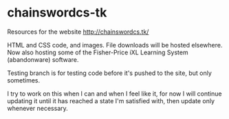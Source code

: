 # chainswordcs-tk

Resources for the website http://chainswordcs.tk/

HTML and CSS code, and images. File downloads will be hosted elsewhere.
Now also hosting some of the Fisher-Price iXL Learning System (abandonware) software.

Testing branch is for testing code before it's pushed to the site, but only sometimes.

I try to work on this when I can and when I feel like it, for now I will continue updating it until it has reached a state I'm satisfied with, then update only whenever necessary.
